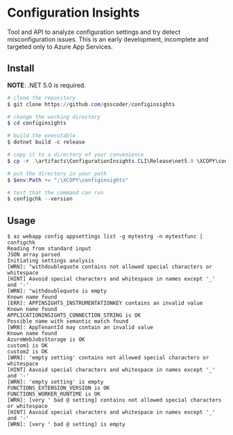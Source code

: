 # Configuration Insights

Tool and API to analyze configuration settings and try detect misconfiguration issues. This is an early development, incomplete and targeted only to Azure App Services.

## Install

**NOTE**: .NET 5.0 is required.

```powershell
# clone the repository
$ git clone https://github.com/gsscoder/configinsights

# change the working directory
$ cd configinsights

# build the executable
$ dotnet build -c release

# copy it to a directory of your convenience
$ cp -r .\artifacts\ConfigurationInsights.CLI\Release\net5.0 \XCOPY\configinsights

# put the directory in your path
$ $env:Path += ";\XCOPY\configinsights"

# test that the command can run
$ configchk --version
```

## Usage

```
$ az webapp config appsettings list -g mytestrg -n mytestfunc | configchk
Reading from standard input
JSON array parsed
Initiating settings analysis
[WRN]: "withdoublequote contains not allowed special characters or whitespace
[HINT] Aavoid special characters and whitespace in names except '_' and '-'
[WRN]: "withdoublequote is empty
Known name found
[ERR]: APPINSIGHTS_INSTRUMENTATIONKEY contains an invalid value
Known name found
APPLICATIONINSIGHTS_CONNECTION_STRING is OK
Possible name with semantic match found
[WRN]: AppTenantId may contain an invalid value
Known name found
AzureWebJobsStorage is OK
custom1 is OK
custom2 is OK
[WRN]: 'empty setting' contains not allowed special characters or whitespace
[HINT] Aavoid special characters and whitespace in names except '_' and '-'
[WRN]: 'empty setting' is empty
FUNCTIONS_EXTENSION_VERSION is OK
FUNCTIONS_WORKER_RUNTIME is OK
[WRN]: [very ' bad @ setting] contains not allowed special characters or whitespace
[HINT] Aavoid special characters and whitespace in names except '_' and '-'
[WRN]: [very ' bad @ setting] is empty
```
